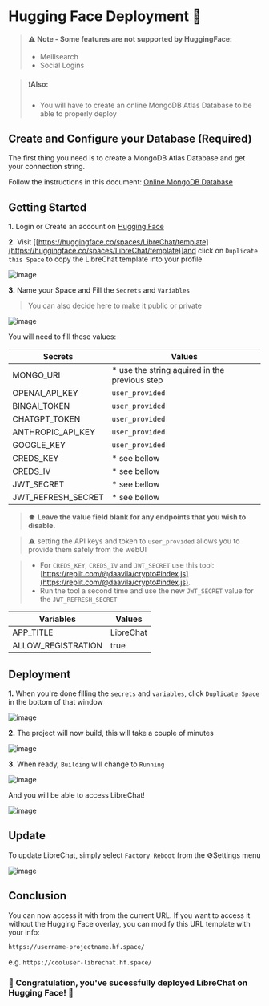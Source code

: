 # Hugging Face Deployment 🤗

>#### ⚠️ Note - Some features are not supported by HuggingFace:
>- Meilisearch
>- Social Logins

> #### ❗Also:
>- You will have to create an online MongoDB Atlas Database to be able to properly deploy

## Create and Configure your Database (Required)

The first thing you need is to create a MongoDB Atlas Database and get your connection string.

Follow the instructions in this document: [Online MongoDB Database](../install/mongodb.md)

## Getting Started

**1.** Login or Create an account on [Hugging Face](https://huggingface.co/)

**2.** Visit [[https://huggingface.co/spaces/LibreChat/template](https://huggingface.co/spaces/LibreChat/template)]and click on `Duplicate this Space` to copy the LibreChat template into your profile

  ![image](https://github.com/fuegovic/LibreChat/assets/32828263/fd684254-cbe0-4039-ba4a-7c492b16a453)

**3.** Name your Space and Fill the `Secrets` and `Variables`
 
  >You can also decide here to make it public or private

  ![image](https://github.com/fuegovic/LibreChat/assets/32828263/13a039b9-bb78-4d56-bab1-74eb48171516)

You will need to fill these values:

| Secrets | Values |
| --- | --- |
| MONGO_URI | * use the string aquired in the previous step |
| OPENAI_API_KEY | `user_provided` | 
| BINGAI_TOKEN | `user_provided` | 
| CHATGPT_TOKEN | `user_provided` |
| ANTHROPIC_API_KEY | `user_provided` |
| GOOGLE_KEY | `user_provided` |
| CREDS_KEY | * see bellow |
| CREDS_IV | * see bellow |
| JWT_SECRET | * see bellow |
| JWT_REFRESH_SECRET | * see bellow |

> ⬆️ **Leave the value field blank for any endpoints that you wish to disable.**

>⚠️ setting the API keys and token to `user_provided` allows you to provide them safely from the webUI

>* For `CREDS_KEY`, `CREDS_IV` and `JWT_SECRET` use this tool: [https://replit.com/@daavila/crypto#index.js](https://replit.com/@daavila/crypto#index.js).
>* Run the tool a second time and use the new `JWT_SECRET` value for the `JWT_REFRESH_SECRET`

| Variables | Values |
| --- | --- |
| APP_TITLE | LibreChat |
| ALLOW_REGISTRATION | true |


## Deployment

**1.** When you're done filling the `secrets` and `variables`, click `Duplicate Space` in the bottom of that window

  ![image](https://github.com/fuegovic/LibreChat/assets/32828263/55d596a3-2be9-4e14-ac0d-0b493d463b1b)


**2.** The project will now build, this will take a couple of minutes

  ![image](https://github.com/fuegovic/LibreChat/assets/32828263/f9fd10e4-ae50-4b5f-a9b5-0077d9e4eaf6)


**3.** When ready, `Building` will change to `Running` 

  ![image](https://github.com/fuegovic/LibreChat/assets/32828263/91442e84-9c9e-4398-9011-76c479b6f272)

  And you will be able to access LibreChat!

  ![image](https://github.com/fuegovic/LibreChat/assets/32828263/cd5950d4-ecce-4f13-bbbf-b9109e462e10)

## Update
  To update LibreChat, simply select `Factory Reboot` from the ⚙️Settings menu

  ![image](https://github.com/fuegovic/LibreChat/assets/32828263/66f20129-0ffd-44f5-b91c-fcce1932112f)


## Conclusion
  You can now access it with from the current URL. If you want to access it without the Hugging Face overlay, you can modify this URL template with your info:

  `https://username-projectname.hf.space/` 
  
  e.g. `https://cooluser-librechat.hf.space/`

### 🎉 Congratulation, you've sucessfully deployed LibreChat on Hugging Face! 🤗
